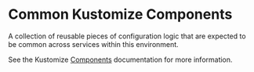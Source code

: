 # Common Kustomize Components

A collection of reusable pieces of configuration logic that are expected to
be common across services within this environment.

See the Kustomize [Components](https://kubectl.docs.kubernetes.io/guides/config_management/components/)
documentation for more information.

